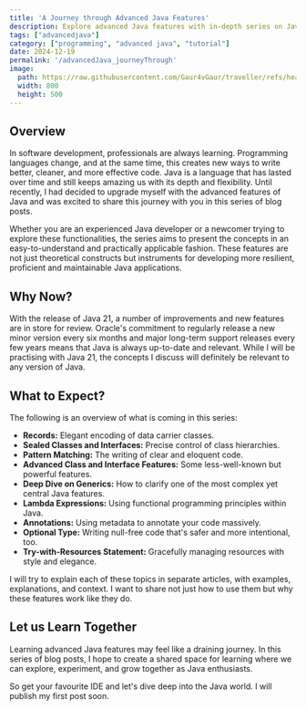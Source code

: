 ```yaml
---
title: 'A Journey through Advanced Java Features'
description: Explore advanced Java features with in-depth series on Java 21. Learn about records, sealed classes, pattern matching, and more to enhance your coding skills and create robust Java applications.
tags: ["advancedjava"]
category: ["programming", "advanced java", "tutorial"]
date: 2024-12-19
permalink: '/advancedJava_journeyThrough'
image:
  path: https://raw.githubusercontent.com/Gaur4vGaur/traveller/refs/heads/master/images/java/2024-12-19-advancedJava_journeyThrough.jpg
  width: 800
  height: 500
---
```



## Overview
In software development, professionals are always learning. Programming languages change, and at the same time, this creates new ways to write better, cleaner, and more effective code. Java is a language that has lasted over time and still keeps amazing us with its depth and flexibility. Until recently, I had decided to upgrade myself with the advanced features of Java and was excited to share this journey with you in this series of blog posts.

Whether you are an experienced Java developer or a newcomer trying to explore these functionalities, the series aims to present the concepts in an easy-to-understand and practically applicable fashion. These features are not just theoretical constructs but instruments for developing more resilient, proficient and maintainable Java applications.


## Why Now?

With the release of Java 21, a number of improvements and new features are in store for review. Oracle's commitment to regularly release a new minor version every six months and major long-term support releases every few years means that Java is always up-to-date and relevant. While I will be practising with Java 21, the concepts I discuss will definitely be relevant to any version of Java.


## What to Expect?
The following is an overview of what is coming in this series:

* **Records:** Elegant encoding of data carrier classes.
* **Sealed Classes and Interfaces:** Precise control of class hierarchies.
* **Pattern Matching:** The writing of clear and eloquent code.
* **Advanced Class and Interface Features:** Some less-well-known but powerful features.
* **Deep Dive on Generics:** How to clarify one of the most complex yet central Java features.
* **Lambda Expressions:** Using functional programming principles within Java.
* **Annotations:** Using metadata to annotate your code massively.
* **Optional Type:** Writing null-free code that's safer and more intentional, too.
* **Try-with-Resources Statement:** Gracefully managing resources with style and elegance.

I will try to explain each of these topics in separate articles, with examples, explanations, and context. I want to share not just how to use them but why these features work like they do.


## Let us Learn Together
Learning advanced Java features may feel like a draining journey. In this series of blog posts, I hope to create a shared space for learning where we can explore, experiment, and grow together as Java enthusiasts.

So get your favourite IDE and let's dive deep into the Java world. I will publish my first post soon.


 

